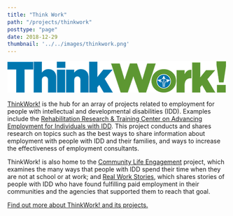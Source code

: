 ```yaml
---
title: "Think Work"
path: "/projects/thinkwork"
posttype: "page"
date: 2018-12-29
thumbnail: '../../images/thinkwork.png'
---
```


![ThinkWork](../../images/thinkwork-long.png)

[ThinkWork!](https://www.thinkwork.org/) is the hub for an array of projects related to employment for people with intellectual and developmental disabilities (IDD). Examples include the [Rehabilitation Research & Training Center on Advancing Employment for Individuals with IDD](https://www.thinkwork.org/rrtc). This project conducts and shares research on topics such as the best ways to share information about employment with people with IDD and their families, and ways to increase the effectiveness of employment consultants.

ThinkWork! is also home to the [Community Life Engagement](https://www.thinkwork.org/cle) project, which examines the many ways that people with IDD spend their time when they are not at school or at work; and [Real Work Stories](https://www.thinkwork.org/project/real-work-stories), which shares stories of people with IDD who have found fulfilling paid employment in their communities and the agencies that supported them to reach that goal.

[Find out more about ThinkWork! and its projects.](https://www.thinkwork.org/)